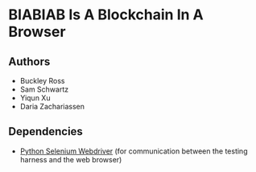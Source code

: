 # BIABIAB Is A Blockchain In A Browser

## Authors

- Buckley Ross
- Sam Schwartz
- Yiqun Xu
- Daria Zachariassen

## Dependencies

- [Python Selenium Webdriver](https://pypi.org/project/selenium) (for communication between the testing harness and the web browser)

